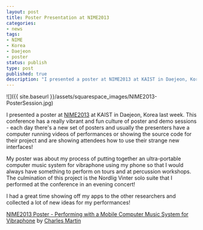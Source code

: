 ```yaml
---
layout: post
title: Poster Presentation at NIME2013
categories:
- news
tags:
- NIME
- Korea
- Daejeon
- poster
status: publish
type: post
published: true
description: "I presented a poster at NIME2013 at KAIST in Daejeon, Korea last week. This conference has a really vibrant and fun culture of poster and demo sessions -"
---
```


![]({{ site.baseurl }}/assets/squarespace_images/NIME2013-PosterSession.jpg)

I presented a poster at [NIME2013](http://nime2013.kaist.ac.kr) at KAIST in Daejeon, Korea last week. This conference has a really vibrant and fun culture of poster and demo sessions - each day there's a new set of posters and usually the presenters have a computer running videos of performances or showing the source code for their project and are showing attendees how to use their strange new interfaces!

My poster was about my process of putting together an ultra-portable computer music system for vibraphone using my phone so that I would always have something to perform on tours and at percussion workshops. The culmination of this project is the Nordlig Vinter solo suite that I performed at the conference in an evening concert!

I had a great time showing off my apps to the other researchers and collected a lot of new ideas for my performances! 
   
[NIME2013 Poster - Performing with a Mobile Computer Music System for Vibraphone](http://www.scribd.com/doc/145429328/NIME2013-Poster-Performing-with-a-Mobile-Computer-Music-System-for-Vibraphone) by 
[Charles Martin](http://www.scribd.com/readingcharles)
